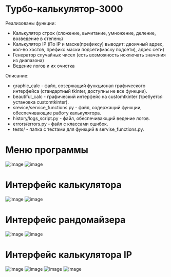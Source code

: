 # Турбо-калькулятор-3000

Реализованы функции:

- Калькулятор строк (сложение, вычитание, умножение, деление, возведение в степень)
- Калькулятор IP (По IP и маске(префиксу) выводит: двоичный адрес, кол-во хостов, префикс маски подсети(маску подсети), адрес сети)
- Генератор случайных чисел (есть возможность исключать значения из диапазона)
- Ведение логов и их очистка

Описание:

- graphic_calc - файл, созержащий функционал графического интерфейса (стандартный tkinter, доступны не все функции).
- beautiful_calc - графический интерфейс на customtkinter (требуется установка customtkinter).
- srevice/service_functions.py - файл, содержащий функции, обеспечивающие работу калькулятора.
- history/logs_script.py - файл, обеспечивающий ведение логов.
- errors/errors.py - файл с классами ошибок.
- tests/ - папка с тестами для функций в servise_functions.py.

# Меню программы

![image](https://github.com/user-attachments/assets/dcc1b9f0-b5a8-43f5-8799-bbdb3426ab1c)
![image](https://github.com/user-attachments/assets/8d6258f4-7c14-4a4f-a728-50c5f4e54761)


# Интерфейс калькулятора

![image](https://github.com/user-attachments/assets/196d328a-6225-4a2d-8f28-be5f687e6d42)
![image](https://github.com/user-attachments/assets/26dafd5f-eabe-4324-8bb2-63229a044d4b)


# Интерфейс рандомайзера

![image](https://github.com/user-attachments/assets/8b920375-f3b8-410f-8caf-955d7cf94dcf)
![image](https://github.com/user-attachments/assets/aad447c8-1e8f-4926-8bee-18248bb7191b)


# Интерфейс калькулятора IP

![image](https://github.com/user-attachments/assets/60d30aeb-ed5d-4581-92c7-ecc198b98f35)
![image](https://github.com/user-attachments/assets/c70feca9-39be-426f-9c14-fe5397ca40b6)
![image](https://github.com/user-attachments/assets/10ea2936-fe33-4cb2-8fe6-5d3c51c143a4)
![image](https://github.com/user-attachments/assets/1154c246-cd88-40d3-b3da-7472a0c760ff)




